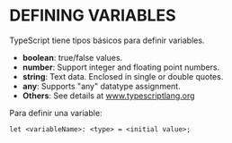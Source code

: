 # DEFINING VARIABLES

TypeScript tiene tipos básicos para definir variables.

* **boolean**: true/false values.
* **number**: Support integer and floating point numbers.
* **string**: Text data. Enclosed in single or double quotes.
* **any**: Supports "any" datatype assignment.
* **Others**: See details at www.typescriptlang.org

Para definir una variable:

~~~
let <variableName>: <type> = <initial value>;
~~~
